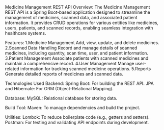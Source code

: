 Medicine Management REST API
Overview:
The Medicine Management REST API is a Spring Boot-based application designed to streamline the management of medicines, scanned data, and associated patient information. It provides CRUD operations 
for various entities like medicines, users, patients, and scanned records, enabling seamless integration with healthcare systems.

Features:
1.Medicine Management
Add, view, update, and delete medicines.
2.Scanned Data Handling
Record and manage details of scanned medicines, including quantity, scan time, user, and patient information.
3.Patient Management
Associate patients with scanned medicines and maintain a comprehensive record.
4.User Management
Manage user-related information for tracking scanned medicine operations.
5.Reports
Generate detailed reports of medicines and scanned data.

Technologies Used
Backend:
Spring Boot: For building the REST API.
JPA and Hibernate: For ORM (Object-Relational Mapping).

Database:
MySQL: Relational database for storing data.

Build Tool:
Maven: To manage dependencies and build the project.

Utilities:
Lombok: To reduce boilerplate code (e.g., getters and setters).
Postman: For testing and validating API endpoints during development.


